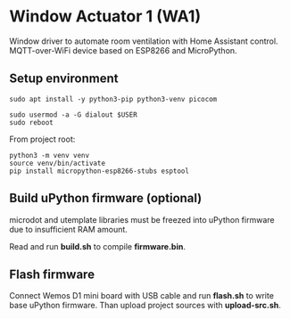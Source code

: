 # Window Actuator 1 (WA1)
Window driver to automate room ventilation with Home Assistant control. MQTT-over-WiFi device based on ESP8266 and MicroPython.

## Setup environment
```
sudo apt install -y python3-pip python3-venv picocom

sudo usermod -a -G dialout $USER
sudo reboot
```
From project root:
```
python3 -m venv venv
source venv/bin/activate
pip install micropython-esp8266-stubs esptool
```

## Build uPython firmware (optional)
microdot and utemplate libraries must be freezed into uPython firmware due to insufficient RAM amount.

Read and run **build.sh** to compile **firmware.bin**.

## Flash firmware
Connect Wemos D1 mini board with USB cable and run **flash.sh** to write base uPython firmware. Than upload project sources with **upload-src.sh**.
